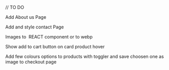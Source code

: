 // TO DO

Add About us Page

Add and style contact Page

Images to <Image /> REACT component or to webp

Show add to cart button on card product hover

Add few colours options to products with toggler and save choosen one as image to checkout page
